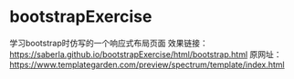 # bootstrapExercise
学习bootstrap时仿写的一个响应式布局页面
效果链接：https://saberla.github.io/bootstrapExercise/html/bootstrap.html
原网址：https://www.templategarden.com/preview/spectrum/template/index.html
